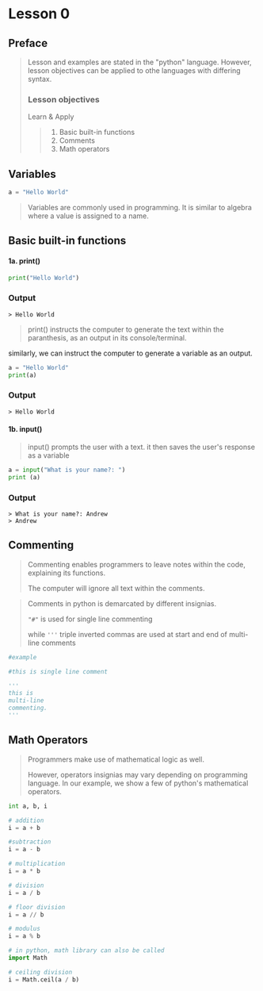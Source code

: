 # Lesson 0
## Preface
>Lesson and examples are stated in the "python" language. However, lesson objectives can be applied to othe languages with differing syntax.
&nbsp;
&nbsp;
> ### Lesson objectives
> Learn & Apply
>> 1. Basic built-in functions
>> 2. Comments
>> 3. Math operators

## Variables
``` python 
a = "Hello World"
```
> Variables are commonly used in programming. It is similar to algebra where a value is assigned to a name.



## Basic built-in functions
#### 1a. print()
```python 
print("Hello World")
```
### Output
``` terminal
> Hello World
```
> print() instructs the computer to generate the text within the paranthesis, as an output in its console/terminal.
> 
similarly, we can instruct the computer to generate a variable as an output.
``` python
a = "Hello World"
print(a)
```

### Output
``` terminal
> Hello World
```

#### 1b. input()
> input() prompts the user with a text. it then saves the user's response as a variable 
``` python 
a = input("What is your name?: ")
print (a)
```

### Output
``` terminal
> What is your name?: Andrew
> Andrew
```

## Commenting
> Commenting enables programmers to leave notes within the code, explaining its functions.
>
> The computer will ignore all text within the comments.

>Comments in python is demarcated by different insignias. 
>
> `"#"`  is used for single line commenting
> 
> while `'''` triple inverted commas are used at start and end of multi-line comments

```python 
#example

#this is single line comment

'''
this is 
multi-line
commenting.
'''
```

## Math Operators
> Programmers make use of mathematical logic  as well.
>
> However, operators insignias may vary depending on programming language. In our example, we show a few of python's mathematical operators.
```python
int a, b, i

# addition
i = a + b

#subtraction
i = a - b

# multiplication
i = a * b

# division
i = a / b

# floor division 
i = a // b

# modulus 
i = a % b

# in python, math library can also be called 
import Math

# ceiling division 
i = Math.ceil(a / b)

```
